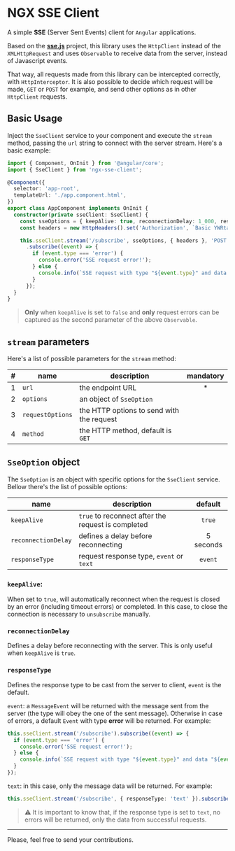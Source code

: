 # NGX SSE Client

A simple **SSE** (Server Sent Events) client for `Angular` applications.

Based on the [**sse.js**](https://github.com/mpetazzoni/sse.js) project, this
library uses the `HttpClient` instead of the `XMLHttpRequest` and uses
`Observable` to receive data from the server, instead of Javascript events.

That way, all requests made from this library can be intercepted correctly, with
`HttpInterceptor`. It is also possible to decide which request will be made,
`GET` or `POST` for example, and send other options as in other `HttpClient`
requests.

## Basic Usage

Inject the `SseClient` service to your component and execute the `stream`
method, passing the `url` string to connect with the server stream. Here's a
basic example:

```typescript
import { Component, OnInit } from '@angular/core';
import { SseClient } from 'ngx-sse-client';

@Component({
  selector: 'app-root',
  templateUrl: './app.component.html',
})
export class AppComponent implements OnInit {
  constructor(private sseClient: SseClient) {
    const sseOptions = { keepAlive: true, reconnectionDelay: 1_000, responseType: 'event' };
    const headers = new HttpHeaders().set('Authorization', `Basic YWRtaW46YWRtaW4=`);

    this.sseClient.stream('/subscribe', sseOptions, { headers }, 'POST')
      .subscribe((event) => {
        if (event.type === 'error') {
          console.error('SSE request error!');
        } else {
          console.info(`SSE request with type "${event.type}" and data "${event.data}"`);
        }
      });
  }
}
```

> **Only** when `keepAlive` is set to `false` and **only** request errors can be
> captured as the second parameter of the above `Observable`.

## `stream` parameters

Here's a list of possible parameters for the `stream` method:

|   # | name             | description                               | mandatory |
| --: | ---------------- | ----------------------------------------- | :-------: |
|   1 | `url`            | the endpoint URL                          |    \*     |
|   2 | `options`        | an object of `SseOption`                  |           |
|   3 | `requestOptions` | the HTTP options to send with the request |           |
|   4 | `method`         | the HTTP method, default is `GET`         |           |

## `SseOption` object

The `SseOption` is an object with specific options for the `SseClient` service.
Bellow there's the list of possible options:

| name                | description                                        |  default  |
| ------------------- | -------------------------------------------------- | :-------: |
| `keepAlive`         | `true` to reconnect after the request is completed |  `true`   |
| `reconnectionDelay` | defines a delay before reconnecting                | 5 seconds |
| `responseType`      | request response type, `event` or `text`           |  `event`  |

### `keepAlive`:

When set to `true`, will automatically reconnect when the request is closed by
an error (including timeout errors) or completed. In this case, to close the
connection is necessary to `unsubscribe` manually.

### `reconnectionDelay`

Defines a delay before reconnecting with the server. This is only useful when
`keepAlive` is `true`.

### `responseType`

Defines the response type to be cast from the server to client, `event` is the
default.

`event`: a `MessageEvent` will be returned with the message sent from the server
(the type will obey the one of the sent message). Otherwise in case of errors, a
default `Event` with type **error** will be returned. For example:

```typescript
this.sseClient.stream('/subscribe').subscribe((event) => {
  if (event.type === 'error') {
    console.error('SSE request error!');
  } else {
    console.info(`SSE request with type "${event.type}" and data "${event.data}"`);
  }
});
```

`text`: in this case, only the message data will be returned. For example:

```typescript
this.sseClient.stream('/subscribe', { responseType: 'text' }).subscribe((data) => console.log(data));
```

> :warning: It is important to know that, if the response type is set to `text`,
> no errors will be returned, only the data from successful requests.

---

Please, feel free to send your contributions.

```

```
